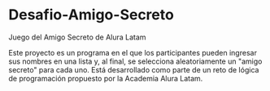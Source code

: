 # Desafio-Amigo-Secreto
Juego del Amigo Secreto de Alura Latam

Este proyecto es un programa en el que los participantes pueden ingresar sus nombres en una lista y, al final, se selecciona aleatoriamente un "amigo secreto" para cada uno. Está desarrollado como parte de un reto de lógica de programación propuesto por la Academia Alura Latam.
